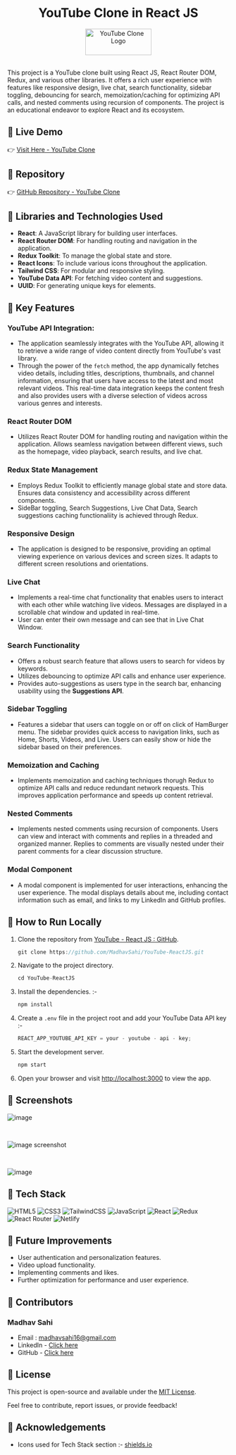 # <div align="center"> YouTube Clone in React JS</div>
<div align="center">
  <img src="https://img.shields.io/badge/YouTube-%23FF0000.svg?style=for-the-badge&logo=YouTube&logoColor=white" alt="YouTube Clone Logo" width="150" height="60" />
</div>
<br>
<!-- ![YouTube Clone Logo](https://img.shields.io/badge/YouTube-%23FF0000.svg?style=for-the-badge&logo=YouTube&logoColor=white) -->

This project is a YouTube clone built using React JS, React Router DOM, Redux, and various other libraries. It offers a rich user experience with features like responsive design, live chat, search functionality, sidebar toggling, debouncing for search, memoization/caching for optimizing API calls, and nested comments using recursion of components. The project is an educational endeavor to explore React and its ecosystem.

## 📌 Live Demo

👉 [Visit Here - YouTube Clone](https://youtube-reactjs-redux-madhavsahi.netlify.app/ "Live Link")

## 📌 Repository

👉 [GitHub Repository - YouTube Clone](https://github.com/MadhavSahi/YouTube-ReactJS "Repo Link")

## 📌 Libraries and Technologies Used

- **React**: A JavaScript library for building user interfaces.
- **React Router DOM**: For handling routing and navigation in the application.
- **Redux Toolkit**: To manage the global state and store.
- **React Icons**: To include various icons throughout the application.
- **Tailwind CSS**: For modular and responsive styling.
- **YouTube Data API**: For fetching video content and suggestions.
- **UUID**: For generating unique keys for elements.

## 📌 Key Features

### YouTube API Integration:

- The application seamlessly integrates with the YouTube API, allowing it to retrieve a wide range of video content directly from YouTube's vast library. 
- Through the power of the `fetch` method, the app dynamically fetches video details, including titles, descriptions, thumbnails, and channel information, ensuring that users have access to the latest and most relevant videos. This real-time data integration keeps the content fresh and also provides users with a diverse selection of videos across various genres and interests. 

### React Router DOM

- Utilizes React Router DOM for handling routing and navigation within the application. Allows seamless navigation between different views, such as the homepage, video playback, search results, and live chat.

### Redux State Management

- Employs Redux Toolkit to efficiently manage global state and store data. Ensures data consistency and accessibility across different components.
- SideBar toggling, Search Suggestions, Live Chat Data, Search suggestions caching functionaliity is achieved through Redux.

### Responsive Design

- The application is designed to be responsive, providing an optimal viewing experience on various devices and screen sizes. It adapts to different screen resolutions and orientations.

### Live Chat

- Implements a real-time chat functionality that enables users to interact with each other while watching live videos. Messages are displayed in a scrollable chat window and updated in real-time.
- User can enter their own message and can see that in Live Chat Window.

### Search Functionality

- Offers a robust search feature that allows users to search for videos by keywords.
- Utilizes debouncing to optimize API calls and enhance user experience.
- Provides auto-suggestions as users type in the search bar, enhancing usability using the **Suggestions API**.

### Sidebar Toggling

- Features a sidebar that users can toggle on or off on click of HamBurger menu. The sidebar provides quick access to navigation links, such as Home, Shorts, Videos, and Live. Users can easily show or hide the sidebar based on their preferences.

### Memoization and Caching

- Implements memoization and caching techniques thorugh Redux to optimize API calls and reduce redundant network requests. This improves application performance and speeds up content retrieval.

### Nested Comments

- Implements nested comments using recursion of components. Users can view and interact with comments and replies in a threaded and organized manner. Replies to comments are visually nested under their parent comments for a clear discussion structure.

### Modal Component 

- A modal component is implemented for user interactions, enhancing the user experience. The modal displays details about me, including contact information such as email, and links to my LinkedIn and GitHub profiles.


## 📌 How to Run Locally

1. Clone the repository from [YouTube - React JS : GitHub](https://github.com/MadhavSahi/YouTube-ReactJS.git).

   ```javascript
   git clone https://github.com/MadhavSahi/YouTube-ReactJS.git
   ```

2. Navigate to the project directory.

   ```javascript
   cd YouTube-ReactJS
   ```

3. Install the dependencies. :-

   ```javascript
   npm install
   ```

4. Create a `.env` file in the project root and add your YouTube Data API key :-
   ```javascript
   REACT_APP_YOUTUBE_API_KEY = your - youtube - api - key;
   ```
5. Start the development server.

   ```javascript
   npm start
   ```

6. Open your browser and visit [http://localhost:3000](http://localhost:3000) to view the app.

## 📌 Screenshots

![image](../youtube-reactjs/screenshots/youtube-ss-01.PNG)

<br>

![image screenshot](../youtube-reactjs/screenshots/youtube-ss-002.png)

<br>

![image](../youtube-reactjs/screenshots/youtube-ss-03.PNG)

## 📌 Tech Stack

![HTML5](https://img.shields.io/badge/html5-%23E34F26.svg?style=for-the-badge&logo=html5&logoColor=white)
![CSS3](https://img.shields.io/badge/css3-%231572B6.svg?style=for-the-badge&logo=css3&logoColor=white)
![TailwindCSS](https://img.shields.io/badge/tailwindcss-%2338B2AC.svg?style=for-the-badge&logo=tailwind-css&logoColor=white)
![JavaScript](https://img.shields.io/badge/javascript-%23323330.svg?style=for-the-badge&logo=javascript&logoColor=%23F7DF1E)
![React](https://img.shields.io/badge/react-%2320232a.svg?style=for-the-badge&logo=react&logoColor=%2361DAFB)
![Redux](https://img.shields.io/badge/redux-%23593d88.svg?style=for-the-badge&logo=redux&logoColor=white)
![React Router](https://img.shields.io/badge/React_Router-CA4245?style=for-the-badge&logo=react-router&logoColor=white)
![Netlify](https://img.shields.io/badge/netlify-%23000000.svg?style=for-the-badge&logo=netlify&logoColor=#00C7B7)

## 📌 Future Improvements

- User authentication and personalization features.
- Video upload functionality.
- Implementing comments and likes.
- Further optimization for performance and user experience.

## 📌 Contributors
### Madhav Sahi
- Email : madhavsahi16@gmail.com
- LinkedIn - [Click here](https://www.linkedin.com/in/madhav-sahi-6a2305161/ "LinkedIn Link")
- GitHub - [Click here](https://github.com/MadhavSahi "GitHub Link")

## 📌 License

This project is open-source and available under the [MIT License](https://opensource.org/licenses/MIT).

Feel free to contribute, report issues, or provide feedback!

## 📌 Acknowledgements

- Icons used for Tech Stack section :- [shields.io](https://img.shields.io)
